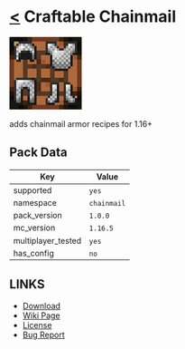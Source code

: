 # [<](../README.md) Craftable Chainmail

![alt](pack.png)

adds chainmail armor recipes for 1.16+

## Pack Data

| Key                | Value       |
|--------------------|-------------|
| supported          | `yes`       |
| namespace          | `chainmail` |
| pack_version       | `1.0.0`     |
| mc_version         | `1.16.5`    |
| multiplayer_tested | `yes`       |
| has_config         | `no`        |

## LINKS

-   [Download](https://www.curseforge.com/minecraft/customization/craftable-chainmail-datapack)
-   [Wiki Page](https://github.com/legopitstop/Datapacks/wiki)
-   [License](https://legopitstop.weebly.com/legopitstops-common-license-v2.html)
-   [Bug Report](https://github.com/legopitstop/Datapacks/issues)
